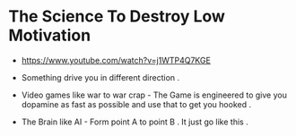 
# The Science To Destroy Low Motivation

- https://www.youtube.com/watch?v=j1WTP4Q7KGE

- Something drive you in different direction . 

- Video games like war to war crap - The Game is engineered to give you dopamine as fast as possible and use that to get you hooked .

- The Brain like AI - Form point A to point B . It just go like this .




